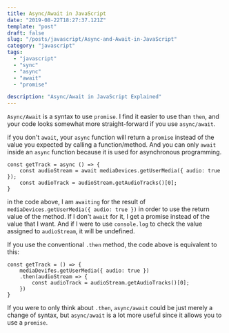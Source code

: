 ```yaml
---
title: Async/Await in JavaScript
date: "2019-08-22T18:27:37.121Z"
template: "post"
draft: false
slug: "/posts/javascript/Async-and-Await-in-JavaScript"
category: "javascript"
tags:
  - "javascript"
  - "sync"
  - "async"
  - "await"
  - "promise"

description: "Async/Await in JavaScript Explained"
---
```


`Async/Await` is a syntax to use `promise`. I find it easier to use than `then`, and your code looks somewhat more straight-forward if you use `async/await`.

if you don't `await`, your `async` function will return a `promise` instead of the value you expected by calling a function/method. And you can only `await` inside an `async` function because it is used for asynchronous programming.

```
const getTrack = async () => {
    const audioStream = await mediaDevices.getUserMedia({ audio: true });
    const audioTrack = audioStream.getAudioTracks()[0];
}
```

in the code above, I am `awaiting` for the result of `mediaDevices.getUserMedia({ audio: true })` in order to use the return value of the method. If I don't `await` for it, I get a promise instead of the value that I want. And if I were to use `console.log` to check the value assigned to `audioStream`, it will be undefined.

If you use the conventional `.then` method, the code above is equivalent to this:

```
const getTrack = () => {
    mediaDevifes.getUserMedia({ audio: true })
    .then(audioStream => {
        const audioTrack = audioStream.getAudioTracks()[0];
    })
}
```

If you were to only think about `.then`, `async/await` could be just merely a change of syntax, but `async/await` is a lot more useful since it allows you to use a `promise`.
